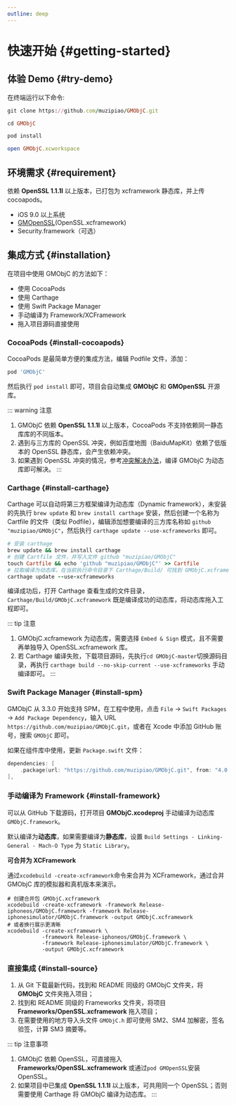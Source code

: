 ```yaml
---
outline: deep
---
```


# 快速开始 {#getting-started}

## 体验 Demo {#try-demo}

在终端运行以下命令:

```ruby
git clone https://github.com/muzipiao/GMObjC.git

cd GMObjC

pod install

open GMObjC.xcworkspace
```

## 环境需求 {#requirement}

依赖 **OpenSSL 1.1.1l** 以上版本，已打包为 xcframework 静态库，并上传 cocoapods。

* iOS 9.0 以上系统
* [GMOpenSSL](https://github.com/muzipiao/GMOpenSSL)(OpenSSL.xcframework)
* Security.framework（可选）

## 集成方式 {#installation}

在项目中使用 GMObjC 的方法如下：

- 使用 CocoaPods
- 使用 Carthage
- 使用 Swift Package Manager
- 手动编译为 Framework/XCFramework
- 拖入项目源码直接使用

### CocoaPods {#install-cocoapods}

CocoaPods 是最简单方便的集成方法，编辑 Podfile 文件，添加：

```ruby
pod 'GMObjC'
```

然后执行 `pod install` 即可，项目会自动集成 **GMObjC** 和 **GMOpenSSL** 开源库。

::: warning 注意
1. GMObjC 依赖 **OpenSSL 1.1.1l** 以上版本，CocoaPods 不支持依赖同一静态库库的不同版本。
2. 遇到与三方库的 OpenSSL 冲突，例如百度地图（BaiduMapKit）依赖了低版本的 OpenSSL 静态库，会产生依赖冲突。
3. 如果遇到 OpenSSL 冲突的情况，参考[冲突解决办法](./error-openssl)，编译 GMObjC 为动态库即可解决。
:::

### Carthage {#install-carthage}

Carthage 可以自动将第三方框架编译为动态库（Dynamic framework），未安装的先执行 `brew update` 和 `brew install carthage` 安装，然后创建一个名称为 Cartfile 的文件（类似 Podfile），编辑添加想要编译的三方库名称如 `github "muzipiao/GMObjC"`，然后执行 `carthage update --use-xcframeworks` 即可。

```ruby
# 安装 carthage
brew update && brew install carthage
# 创建 Cartfile 文件，并写入文件 github "muzipiao/GMObjC"
touch Cartfile && echo 'github "muzipiao/GMObjC"' >> Cartfile
# 拉取编译为动态库，在当前执行命令目录下 Carthage/Build/ 可找到 GMObjC.xcframework
carthage update --use-xcframeworks
```

编译成功后，打开 Carthage 查看生成的文件目录，`Carthage/Build/GMObjC.xcframework` 既是编译成功的动态库，将动态库拖入工程即可。

::: tip 注意
1. GMObjC.xcframework 为动态库，需要选择 `Embed & Sign` 模式，且不需要再单独导入 OpenSSL.xcframework 库。
2. 若 Carthage 编译失败，下载项目源码，先执行`cd GMObjC-master`切换源码目录，再执行 `carthage build --no-skip-current --use-xcframeworks` 手动编译即可。
:::

### Swift Package Manager {#install-spm}

GMObjC 从 3.3.0 开始支持 SPM，在工程中使用，点击 `File` -> `Swift Packages` -> `Add Package Dependency`，输入 URL `https://github.com/muzipiao/GMObjC.git`，或者在 Xcode 中添加 GitHub 账号，搜索 `GMObjC` 即可。

如果在组件库中使用，更新 `Package.swift` 文件：

```swift
dependencies: [
    .package(url: "https://github.com/muzipiao/GMObjC.git", from: "4.0.0")
],
```

### 手动编译为 Framework {#install-framework}

可以从 GitHub 下载源码，打开项目 **GMObjC.xcodeproj** 手动编译为动态库 `GMObjC.framework`。

默认编译为**动态库**，如果需要编译为**静态库**，设置 `Build Settings - Linking-General - Mach-O Type` 为 `Static Library`。

**可合并为 XCFramework**

通过`xcodebuild -create-xcframework`命令来合并为 XCFramework，通过合并 GMObjC 库的模拟器和真机版本来演示。

```shell 
# 创建合并包 GMObjC.xcframework
xcodebuild -create-xcframework -framework Release-iphoneos/GMObjC.framework -framework Release-iphonesimulator/GMObjC.framework -output GMObjC.xcframework
# 或者换行展示更清晰
xcodebuild -create-xcframework \
           -framework Release-iphoneos/GMObjC.framework \
           -framework Release-iphonesimulator/GMObjC.framework \
           -output GMObjC.xcframework
```

### 直接集成 {#install-source}

1. 从 Git 下载最新代码，找到和 README 同级的 GMObjC 文件夹，将 **GMObjC** 文件夹拖入项目；
2. 找到和 README 同级的 Frameworks 文件夹，将项目 **Frameworks/OpenSSL.xcframework** 拖入项目；
3. 在需要使用的地方导入头文件 `GMObjC.h` 即可使用 SM2、SM4 加解密，签名验签，计算 SM3 摘要等。

::: tip 注意事项
1. GMObjC 依赖 OpenSSL，可直接拖入 **Frameworks/OpenSSL.xcframework** 或通过`pod GMOpenSSL`安装 OpenSSL。
2. 如果项目中已集成 **OpenSSL 1.1.1l** 以上版本，可共用同一个 OpenSSL；否则需要使用 Carthage 将 GMObjC 编译为动态库。
:::
